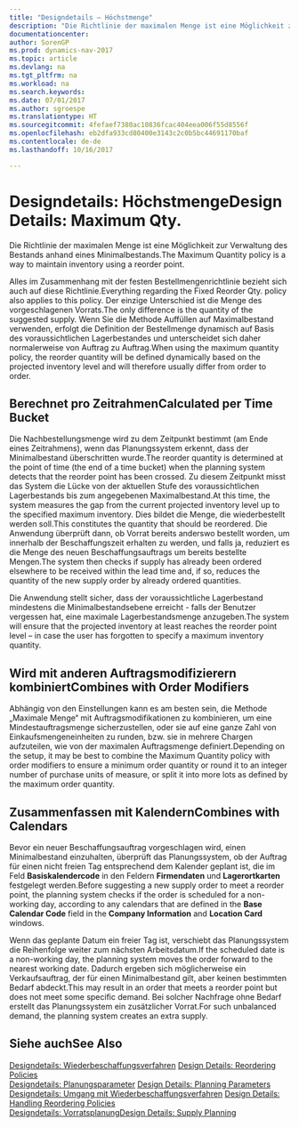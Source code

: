 ```yaml
---
title: "Designdetails – Höchstmenge"
description: "Die Richtlinie der maximalen Menge ist eine Möglichkeit zur Verwaltung des Bestands anhand eines Minimalbestands."
documentationcenter: 
author: SorenGP
ms.prod: dynamics-nav-2017
ms.topic: article
ms.devlang: na
ms.tgt_pltfrm: na
ms.workload: na
ms.search.keywords: 
ms.date: 07/01/2017
ms.author: sgroespe
ms.translationtype: HT
ms.sourcegitcommit: 4fefaef7380ac10836fcac404eea006f55d8556f
ms.openlocfilehash: eb2dfa933cd80400e3143c2c0b5bc44691170baf
ms.contentlocale: de-de
ms.lasthandoff: 10/16/2017

---
```

# <a name="design-details-maximum-qty"></a><span data-ttu-id="18544-103">Designdetails: Höchstmenge</span><span class="sxs-lookup"><span data-stu-id="18544-103">Design Details: Maximum Qty.</span></span>
<span data-ttu-id="18544-104">Die Richtlinie der maximalen Menge ist eine Möglichkeit zur Verwaltung des Bestands anhand eines Minimalbestands.</span><span class="sxs-lookup"><span data-stu-id="18544-104">The Maximum Quantity policy is a way to maintain inventory using a reorder point.</span></span>  
  
 <span data-ttu-id="18544-105">Alles im Zusammenhang mit der festen Bestellmengenrichtlinie bezieht sich auch auf diese Richtlinie.</span><span class="sxs-lookup"><span data-stu-id="18544-105">Everything regarding the Fixed Reorder Qty. policy also applies to this policy.</span></span> <span data-ttu-id="18544-106">Der einzige Unterschied ist die Menge des vorgeschlagenen Vorrats.</span><span class="sxs-lookup"><span data-stu-id="18544-106">The only difference is the quantity of the suggested supply.</span></span> <span data-ttu-id="18544-107">Wenn Sie die Methode Auffüllen auf Maximalbestand verwenden, erfolgt die Definition der Bestellmenge dynamisch auf Basis des voraussichtlichen Lagerbestandes und unterscheidet sich daher normalerweise von Auftrag zu Auftrag.</span><span class="sxs-lookup"><span data-stu-id="18544-107">When using the maximum quantity policy, the reorder quantity will be defined dynamically based on the projected inventory level and will therefore usually differ from order to order.</span></span>  
  
## <a name="calculated-per-time-bucket"></a><span data-ttu-id="18544-108">Berechnet pro Zeitrahmen</span><span class="sxs-lookup"><span data-stu-id="18544-108">Calculated per Time Bucket</span></span>  
 <span data-ttu-id="18544-109">Die Nachbestellungsmenge wird zu dem Zeitpunkt bestimmt (am Ende eines Zeitrahmens), wenn das Planungssystem erkennt, dass der Minimalbestand überschritten wurde.</span><span class="sxs-lookup"><span data-stu-id="18544-109">The reorder quantity is determined at the point of time (the end of a time bucket) when the planning system detects that the reorder point has been crossed.</span></span> <span data-ttu-id="18544-110">Zu diesem Zeitpunkt misst das System die Lücke von der aktuellen Stufe des voraussichtlichen Lagerbestands bis zum angegebenen Maximalbestand.</span><span class="sxs-lookup"><span data-stu-id="18544-110">At this time, the system measures the gap from the current projected inventory level up to the specified maximum inventory.</span></span> <span data-ttu-id="18544-111">Dies bildet die Menge, die wiederbestellt werden soll.</span><span class="sxs-lookup"><span data-stu-id="18544-111">This constitutes the quantity that should be reordered.</span></span> <span data-ttu-id="18544-112">Die Anwendung überprüft dann, ob Vorrat bereits anderswo bestellt worden, um innerhalb der Beschaffungszeit erhalten zu werden, und falls ja, reduziert es die Menge des neuen Beschaffungsauftrags um bereits bestellte Mengen.</span><span class="sxs-lookup"><span data-stu-id="18544-112">The system then checks if supply has already been ordered elsewhere to be received within the lead time and, if so, reduces the quantity of the new supply order by already ordered quantities.</span></span>  
  
 <span data-ttu-id="18544-113">Die Anwendung stellt sicher, dass der voraussichtliche Lagerbestand mindestens die Minimalbestandsebene erreicht - falls der Benutzer vergessen hat, eine maximale Lagerbestandsmenge anzugeben.</span><span class="sxs-lookup"><span data-stu-id="18544-113">The system will ensure that the projected inventory at least reaches the reorder point level – in case the user has forgotten to specify a maximum inventory quantity.</span></span>  
  
## <a name="combines-with-order-modifiers"></a><span data-ttu-id="18544-114">Wird mit anderen Auftragsmodifizierern kombiniert</span><span class="sxs-lookup"><span data-stu-id="18544-114">Combines with Order Modifiers</span></span>  
 <span data-ttu-id="18544-115">Abhängig von den Einstellungen kann es am besten sein, die Methode „Maximale Menge“ mit Auftragsmodifikationen zu kombinieren, um eine Mindestauftragsmenge sicherzustellen, oder sie auf eine ganze Zahl von Einkaufsmengeneinheiten zu runden, bzw. sie in mehrere Chargen aufzuteilen, wie von der maximalen Auftragsmenge definiert.</span><span class="sxs-lookup"><span data-stu-id="18544-115">Depending on the setup, it may be best to combine the Maximum Quantity policy with order modifiers to ensure a minimum order quantity or round it to an integer number of purchase units of measure, or split it into more lots as defined by the maximum order quantity.</span></span>  
  
## <a name="combines-with-calendars"></a><span data-ttu-id="18544-116">Zusammenfassen mit Kalendern</span><span class="sxs-lookup"><span data-stu-id="18544-116">Combines with Calendars</span></span>  
 <span data-ttu-id="18544-117">Bevor ein neuer Beschaffungsauftrag vorgeschlagen wird, einen Minimalbestand einzuhalten, überprüft das Planungssystem, ob der Auftrag für einen nicht freien Tag entsprechend dem Kalender geplant ist, die im Feld **Basiskalendercode** in den Feldern **Firmendaten** und **Lagerortkarten** festgelegt werden.</span><span class="sxs-lookup"><span data-stu-id="18544-117">Before suggesting a new supply order to meet a reorder point, the planning system checks if the order is scheduled for a non-working day, according to any calendars that are  defined in the **Base Calendar Code** field in the **Company Information** and **Location Card** windows.</span></span>  
  
 <span data-ttu-id="18544-118">Wenn das geplante Datum ein freier Tag ist, verschiebt das Planungssystem die Reihenfolge weiter zum nächsten Arbeitsdatum.</span><span class="sxs-lookup"><span data-stu-id="18544-118">If the scheduled date is a non-working day, the planning system moves the order forward to the nearest working date.</span></span> <span data-ttu-id="18544-119">Dadurch ergeben sich möglicherweise ein Verkaufsauftrag, der für einen Minimalbestand gilt, aber keinen bestimmten Bedarf abdeckt.</span><span class="sxs-lookup"><span data-stu-id="18544-119">This may result in an order that meets a reorder point but does not meet some specific demand.</span></span> <span data-ttu-id="18544-120">Bei solcher Nachfrage ohne Bedarf erstellt das Planungssystem ein zusätzlicher Vorrat.</span><span class="sxs-lookup"><span data-stu-id="18544-120">For such unbalanced demand, the planning system creates an extra supply.</span></span>  
  
## <a name="see-also"></a><span data-ttu-id="18544-121">Siehe auch</span><span class="sxs-lookup"><span data-stu-id="18544-121">See Also</span></span>  
 <span data-ttu-id="18544-122">[Designdetails: Wiederbeschaffungsverfahren](design-details-reordering-policies.md) </span><span class="sxs-lookup"><span data-stu-id="18544-122">[Design Details: Reordering Policies](design-details-reordering-policies.md) </span></span>  
 <span data-ttu-id="18544-123">[Designdetails: Planungsparameter](design-details-planning-parameters.md) </span><span class="sxs-lookup"><span data-stu-id="18544-123">[Design Details: Planning Parameters](design-details-planning-parameters.md) </span></span>  
 <span data-ttu-id="18544-124">[Designdetails: Umgang mit Wiederbeschaffungsverfahren](design-details-handling-reordering-policies.md) </span><span class="sxs-lookup"><span data-stu-id="18544-124">[Design Details: Handling Reordering Policies](design-details-handling-reordering-policies.md) </span></span>  
 [<span data-ttu-id="18544-125">Designdetails: Vorratsplanung</span><span class="sxs-lookup"><span data-stu-id="18544-125">Design Details: Supply Planning</span></span>](design-details-supply-planning.md)
